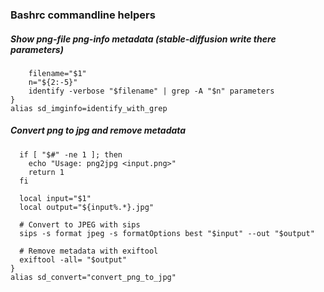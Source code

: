 ### Bashrc commandline helpers

##### Show png-file png-info metadata (stable-diffusion write there parameters)

```function identify_with_grep() {
    filename="$1"
    n="${2:-5}"
    identify -verbose "$filename" | grep -A "$n" parameters
}
alias sd_imginfo=identify_with_grep
```

##### Convert png to jpg and remove metadata

```convert_png_to_jpg() {
  if [ "$#" -ne 1 ]; then
    echo "Usage: png2jpg <input.png>"
    return 1
  fi

  local input="$1"
  local output="${input%.*}.jpg"

  # Convert to JPEG with sips
  sips -s format jpeg -s formatOptions best "$input" --out "$output"

  # Remove metadata with exiftool
  exiftool -all= "$output"
}
alias sd_convert="convert_png_to_jpg"
```
